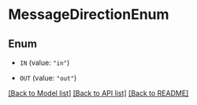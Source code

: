 # MessageDirectionEnum

## Enum


* `IN` (value: `"in"`)

* `OUT` (value: `"out"`)


[[Back to Model list]](../README.md#documentation-for-models) [[Back to API list]](../README.md#documentation-for-api-endpoints) [[Back to README]](../README.md)


